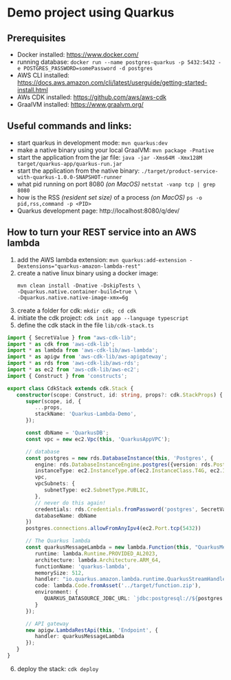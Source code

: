 # Demo project using Quarkus

## Prerequisites
* Docker installed: https://www.docker.com/
* running database: ```docker run --name postgres-quarkus -p 5432:5432 -e POSTGRES_PASSWORD=somePassword -d postgres```
* AWS CLI installed: https://docs.aws.amazon.com/cli/latest/userguide/getting-started-install.html
* AWs CDK installed: https://github.com/aws/aws-cdk
* GraalVM installed: https://www.graalvm.org/

## Useful commands and links:  
* start quarkus in development mode: ``mvn quarkus:dev``
* make a native binary using your local GraalVM: ```mvn package -Pnative``` 
* start the application from the jar file: ```java -jar -Xms64M -Xmx128M target/quarkus-app/quarkus-run.jar```
* start the application from the native binary: ```./target/product-service-with-quarkus-1.0.0-SNAPSHOT-runner```
* what pid running on port 8080 _(on MacOS)_ ```netstat -vanp tcp | grep 8080```
* how is the RSS _(resident set size)_ of a process _(on MacOS)_ ```ps -o pid,rss,command -p <PID>```
* Quarkus development page: http://localhost:8080/q/dev/

## How to turn your REST service into an AWS lambda
1) add the AWS lambda extension: ```mvn quarkus:add-extension -Dextensions="quarkus-amazon-lambda-rest"```
2) create a native linux binary using a docker image: 
    ```
    mvn clean install -Dnative -DskipTests \
   -Dquarkus.native.container-build=true \
   -Dquarkus.native.native-image-xmx=6g 
    ```
3) create a folder for cdk: ```mkdir cdk; cd cdk```
4) initiate the cdk project: ```cdk init app --language typescript```
5) define the cdk stack in the file ```lib/cdk-stack.ts```
```typescript
import { SecretValue } from "aws-cdk-lib";
import * as cdk from 'aws-cdk-lib';
import * as lambda from 'aws-cdk-lib/aws-lambda';
import * as apigw from 'aws-cdk-lib/aws-apigateway';
import * as rds from 'aws-cdk-lib/aws-rds';
import * as ec2 from 'aws-cdk-lib/aws-ec2';
import { Construct } from 'constructs';

export class CdkStack extends cdk.Stack {
   constructor(scope: Construct, id: string, props?: cdk.StackProps) {
      super(scope, id, {
         ...props,
         stackName: 'Quarkus-Lambda-Demo',
      });

      const dbName = 'QuarkusDB';
      const vpc = new ec2.Vpc(this, 'QuarkusAppVPC');

      // database
      const postgres = new rds.DatabaseInstance(this, 'Postgres', {
         engine: rds.DatabaseInstanceEngine.postgres({version: rds.PostgresEngineVersion.VER_15}),
         instanceType: ec2.InstanceType.of(ec2.InstanceClass.T4G, ec2.InstanceSize.SMALL),
         vpc,
         vpcSubnets: {
            subnetType: ec2.SubnetType.PUBLIC,
         },
         // never do this again!
         credentials: rds.Credentials.fromPassword('postgres', SecretValue.unsafePlainText('somePassword')),
         databaseName: dbName
      })
      postgres.connections.allowFromAnyIpv4(ec2.Port.tcp(5432))

      // The Quarkus lambda
      const quarkusMessageLambda = new lambda.Function(this, "QuarkusMessageLambda", {
         runtime: lambda.Runtime.PROVIDED_AL2023,
         architecture: lambda.Architecture.ARM_64,
         functionName: 'quarkus-lambda',
         memorySize: 512,
         handler: "io.quarkus.amazon.lambda.runtime.QuarkusStreamHandler::handleRequest",
         code: lambda.Code.fromAsset('../target/function.zip'),
         environment: {
            QUARKUS_DATASOURCE_JDBC_URL: `jdbc:postgresql://${postgres.dbInstanceEndpointAddress}:${postgres.dbInstanceEndpointPort}/${dbName}`
         }
      });

      // API gateway
      new apigw.LambdaRestApi(this, 'Endpoint', {
         handler: quarkusMessageLambda
      });
   }
}
```
6) deploy the stack: ```cdk deploy```
